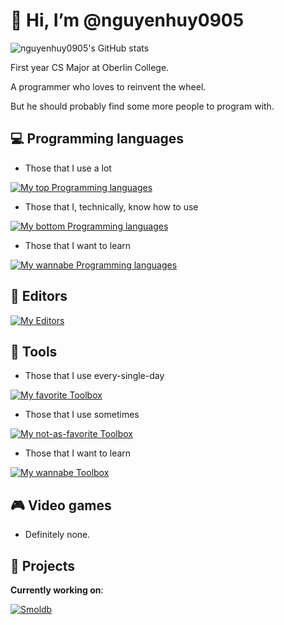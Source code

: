 # 👋 Hi, I’m @nguyenhuy0905

![nguyenhuy0905's GitHub stats](https://github-readme-stats.vercel.app/api?username=nguyenhuy0905&theme=transparent&show_icons=true&include_all_commits=true&hide_rank=false&disable_animations=true)

First year CS Major at Oberlin College.

A programmer who loves to reinvent the wheel.

But he should probably find some more people to program with.

## :computer: Programming languages

- Those that I use a lot

[![My top Programming languages](https://skillicons.dev/icons?i=c,cpp,cmake,bash,md)](https://skillicons.dev)

- Those that I, technically, know how to use

[![My bottom Programming languages](https://skillicons.dev/icons?i=cs,java,lua)](https://skillicons.dev)

- Those that I want to learn

[![My wannabe Programming languages](https://skillicons.dev/icons?i=haskell,rust,go)](https://skillicons.dev)

## :pencil: Editors

[![My Editors](https://skillicons.dev/icons?i=neovim,vscode,vim)](https://skillicons.dev)

## :wrench: Tools

- Those that I use every-single-day

[![My favorite Toolbox](https://skillicons.dev/icons?i=git,github,neovim,vim,cmake)](https://skillicons.dev)

- Those that I use sometimes

[![My not-as-favorite Toolbox](https://skillicons.dev/icons?i=docker,vscode,sqlite,gtk,dotnet)](https://skillicons.dev)

- Those that I want to learn

[![My wannabe Toolbox](https://skillicons.dev/icons?i=wasm)](https://skillicons.dev)

## :video_game: Video games

- Definitely none.

## :hammer: Projects

**Currently working on**:

[![Smoldb](https://github-readme-stats.vercel.app/api/pin/?username=huynguyen-and-friend-projects&repo=smoldb)](https://github.com/huynguyen-and-friend-projects/smoldb)
